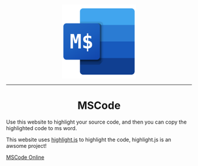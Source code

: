<p align="center">
    <img width="200" alt="logo" src="./favicon.svg"/>
</p>

---

<h1 align="center">MSCode</h1>

Use this website to highlight your source code, and then you can copy the highlighted code to ms word.

This website uses [highlight.js](https://highlightjs.org/) to highlight the code, highlight.js is an awsome project!

[MSCode Online](https://mscode.vercel.app/)
